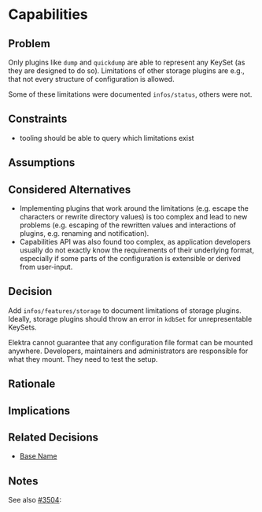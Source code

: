 # Capabilities

## Problem

Only plugins like `dump` and `quickdump` are able to represent any KeySet
(as they are designed to do so). Limitations of other storage plugins are
e.g., that not every structure of configuration is allowed.

Some of these limitations were documented `infos/status`, others were not.

## Constraints

- tooling should be able to query which limitations exist

## Assumptions

## Considered Alternatives

- Implementing plugins that work around the limitations
  (e.g. escape the characters or rewrite directory values)
  is too complex and lead to new problems (e.g. escaping of
  the rewritten values and interactions of plugins, e.g.
  renaming and notification).
- Capabilities API was also found too complex, as application
  developers usually do not exactly know the requirements
  of their underlying format, especially if some parts
  of the configuration is extensible or derived from user-input.

## Decision

Add `infos/features/storage` to document limitations of storage plugins.
Ideally, storage plugins should throw an error in `kdbSet` for
unrepresentable KeySets.

Elektra cannot guarantee that any configuration file format can
be mounted anywhere.
Developers, maintainers and administrators are responsible for what
they mount. They need to test the setup.

## Rationale

## Implications

## Related Decisions

- [Base Name](../5_implemented/base_name.md)

## Notes

See also [#3504](https://issues.libelektra.org/3504):
